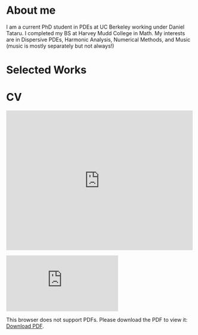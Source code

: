 # About me

I am a current PhD student in PDEs at UC Berkeley working under Daniel Tataru. I completed my BS at Harvey Mudd College in Math. My interests are in Dispersive PDEs, Harmonic Analysis, Numerical Methods, and Music (music is mostly separately but not always!)

# Selected Works

# CV
<embed src="http://ryanmart00.github.io/cv.pdf" width="500" height="375" 
 type="application/pdf">
 
<object data="http://ryanmart00.github.io/cv.pdf" type="application/pdf" width="700px" height="700px">
    <embed src="http://ryanmart00.github.io/cv.pdf">
        <p>This browser does not support PDFs. Please download the PDF to view it: <a href="http://ryanmart00.github.io/cv.pdf">Download PDF</a>.</p>
    </embed>
</object>
